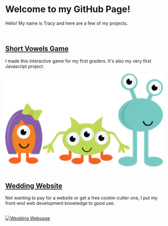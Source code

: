 # Welcome to my GitHub Page!

Hello! My name is Tracy and here are a few of my projects. 

<br>

## [Short Vowels Game](https://rawcdn.githack.com/tracy-chow/Short-Vowels-Game/bef11748ff5d4172f7c9c717a09013b7587ad40b/Final-Project-R_Controlled-Vowels-Game-master/index.html)

I made this interactive game for my first graders. It's also my very first Javascript project. 


<a href="https://rawcdn.githack.com/tracy-chow/Short-Vowels-Game/bef11748ff5d4172f7c9c717a09013b7587ad40b/Final-Project-R_Controlled-Vowels-Game-master/index.html">
         <img alt="Go to Game" src="https://raw.githubusercontent.com/tracy-chow/Short-Vowels-Game/main/Final-Project-R_Controlled-Vowels-Game-master/images/monsters2.png"
         width="500"/>

<br>
<br>
         
## [Wedding Website](https://github.com/tracy-chow/weddingWebpage/blob/main/tchow99.github.io-master/index.html)

Not wanting to pay for a website or get a free cookie-cutter one, I put my front-end web development knowledge to good use.  
         <br>


 <a href="https://rawcdn.githack.com/tracy-chow/weddingWebpage/8732d404c11ed1abb726e1f8f1273cb6aaecf3ac/tchow99.github.io-master/index.html">
         <img alt="Wedding Webpage" src="https://raw.githubusercontent.com/tracy-chow/weddingWebpage/main/tchow99.github.io-master/images/156TracyDerek%5B1%5D.jpg"
         width="500"/>
